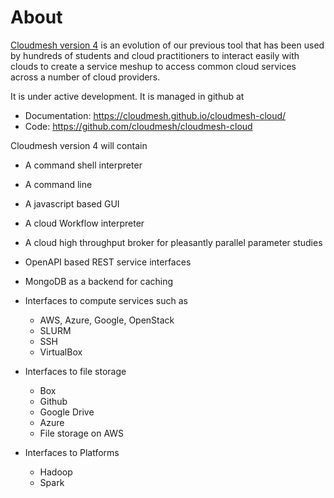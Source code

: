 # About

[Cloudmesh version 4](https://cloudmesh-community.github.io/cm/) is an evolution
of our previous tool that has been used by hundreds of students and cloud
practitioners to interact easily with clouds to create a service meshup to
access common cloud services across a number of cloud providers.

It is under active development. It is managed in github at 

* Documentation: <https://cloudmesh.github.io/cloudmesh-cloud/>
* Code: <https://github.com/cloudmesh/cloudmesh-cloud>

Cloudmesh version 4 will contain

* A command shell interpreter
* A command line 
* A javascript based GUI
* A cloud Workflow interpreter
* A cloud high throughput broker for pleasantly parallel parameter studies
* OpenAPI based REST service interfaces
* MongoDB as a backend for caching

* Interfaces to compute services such as 

  * AWS, Azure, Google, OpenStack
  * SLURM
  * SSH
  * VirtualBox
  
* Interfaces to file storage

  * Box
  * Github
  * Google Drive
  * Azure
  * File storage on AWS
  
* Interfaces to Platforms

  * Hadoop
  * Spark 
